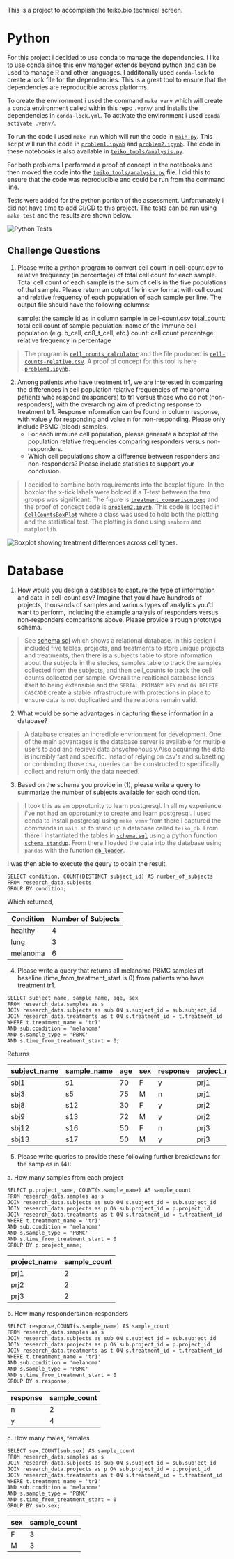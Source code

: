 This is a project to accomplish the teiko.bio technical screen.
# Python

For this project i decided to use conda to manage the dependencies. I like to use conda since this env manager extends beyond python and can be used to manage R and other languages. I additonally used `conda-lock` to create a lock file for the dependencies. This is a great tool to ensure that the dependencies are reproducible across platforms.

To create the environment i used the command `make venv` which will create a conda environment called within this repo `.venv/` and installs the dependencies in `conda-lock.yml`. To activate the environment i used `conda activate .venv/`.

To run the code i used `make run` which will run the code in [`main.py`](./main.py). This script will run the code in [`problem1.ipynb`](./problem1.ipynb) and [`problem2.ipynb`](./problem2.ipynb). The code in these notebooks is also available in [`teiko_tools/analysis.py`](./teiko_tools/analysis.py). 

For both problems I performed a proof of concept in the notebooks and then moved the code into the [`teiko_tools/analysis.py`](./teiko_tools/analysis.py) file. I did this to ensure that the code was reproducible and could be run from the command line.

Tests were added for the python portion of the assessment. Unfortunately i did not have time to add CI/CD to this project. The tests can be run using `make test` and the results are shown below.

![Python Tests](./passing_tests.png)


## Challenge Questions
1. Please write a python program to convert cell count in cell-count.csv to relative frequency (in percentage) of total cell count for each sample. Total cell count of each sample is the sum of cells in the five populations of that sample. Please return an output file in csv format with cell count and relative frequency of each population of each sample per line. The output file should have the following columns:

    sample: the sample id as in column sample in cell-count.csv
    total_count: total cell count of sample
    population: name of the immune cell population (e.g. b_cell, cd8_t_cell, etc.)
    count: cell count
    percentage: relative frequency in percentage

> The program is [`cell_counts_calculator`](./teiko_tools/analysis.py#L11) and the file produced is [`cell-counts-relative.csv`](./cell-counts-relative.csv). A proof of concept for this tool is here [`problem1.ipynb`](./problem1.ipynb).

2. Among patients who have treatment tr1, we are interested in comparing the differences in cell population relative frequencies of melanoma patients who respond (responders) to tr1 versus those who do not (non-responders), with the overarching aim of predicting response to treatment tr1. Response information can be found in column response, with value y for responding and value n for non-responding. Please only include PBMC (blood) samples. 
    * For each immune cell population, please generate a boxplot of the population relative frequencies comparing responders versus non-responders.
    * Which cell populations show a difference between responders and non-responders? Please include statistics to support your conclusion.

> I decided to combine both requirements into the boxplot figure. In the boxplot the x-tick labels were bolded if a T-test between the two groups was significant. The figure is [`treatment_comparison.png`](./treatment_comparison.png) and the proof of concept code is [`problem2.ipynb`](./problem2.ipynb).
> This code is located in [`CellCountsBoxPlot`](./teiko_tools/analysis.py#L61) where a class was used to hold both the plotting and the statistical test.  The plotting is done using `seaborn` and `matplotlib`. 

![Boxplot showing treatment differences across cell types.](./treatment_comparison.png)


# Database

1. How would you design a database to capture the type of information and data in cell-count.csv? Imagine that you’d have hundreds of projects, thousands of samples and various types of analytics you’d want to perform, including the example analysis of responders versus non-responders comparisons above. Please provide a rough prototype schema.

> See [schema.sql](./schema.sql) which shows a relational database. In this design i included five tables, projects, and treatments to store unique projects and treatments, then there is a subjects table to store information about the subjects in the studies, samples table to track the samples collected from the subjects, and then cell_counts to track the cell counts collected per sample. Overall the realtional database lends itself to being extensible and the `SERIAL PRIMARY KEY` and `ON DELETE CASCADE` create a stable infrastructure with protections in place to ensure data is not duplicatied and the relations remain valid. 

2. What would be some advantages in capturing these information in a database?

> A database creates an incredible envrionment for development. One of the main advantages is the database server is available for multiple users to add and recieve data ansychronously.Also acquiring the data is increibly fast and specific. Instad of relying on csv's and subsetting or combinding those csv, queries can be constructed to specifically collect and return only the data needed.

3. Based on the schema you provide in (1), please write a query to summarize the number of subjects available for each condition.

> I took this as an opprotunity to learn postgresql. In all my experience i've not had an opprotunity to create and learn postgresql. I used conda to install postgresql using `make venv` from there i captured the commands in `main.sh` to stand up a database called `teiko_db`. From there I instantiated the tables in [`schema.sql`](./schema.sql) using a python function [`schema_standup`](teiko_tools/db_tools.py#L10). From there I loaded the data into the database using `pandas` with the function [`db_loader`](teiko_tools/db_tools.py#L49).

I was then able to execute the qeury to obain the result,
```
SELECT condition, COUNT(DISTINCT subject_id) AS number_of_subjects
FROM research_data.subjects
GROUP BY condition;
```
Which returned,

| Condition | Number of Subjects |
|-----------|--------------------|
| healthy   | 4                  |
| lung      | 3                  |
| melanoma  | 6                  |

4. Please write a query that returns all melanoma PBMC samples at baseline (time_from_treatment_start is 0) from patients who have treatment tr1.

 ```
SELECT subject_name, sample_name, age, sex
FROM research_data.samples as s
JOIN research_data.subjects as sub ON s.subject_id = sub.subject_id
JOIN research_data.treatments as t ON s.treatment_id = t.treatment_id
WHERE t.treatment_name = 'tr1' 
AND sub.condition = 'melanoma'
AND s.sample_type = 'PBMC' 
AND s.time_from_treatment_start = 0;
```

Returns

| subject_name | sample_name | age | sex | response | project_name |
|--------------|-------------|-----|-----|----------|--------------|
| sbj1         | s1          | 70  | F   | y        | prj1         |
| sbj3         | s5          | 75  | M   | n        | prj1         |
| sbj8         | s12         | 30  | F   | y        | prj2         |
| sbj9         | s13         | 72  | M   | y        | prj2         |
| sbj12        | s16         | 50  | F   | n        | prj3         |
| sbj13        | s17         | 50  | M   | y        | prj3         |


5. Please write queries to provide these following further breakdowns for the samples in (4): 

a. How many samples from each project 
```
SELECT p.project_name, COUNT(s.sample_name) AS sample_count
FROM research_data.samples as s
JOIN research_data.subjects as sub ON s.subject_id = sub.subject_id
JOIN research_data.projects as p ON sub.project_id = p.project_id
JOIN research_data.treatments as t ON s.treatment_id = t.treatment_id
WHERE t.treatment_name = 'tr1' 
AND sub.condition = 'melanoma'
AND s.sample_type = 'PBMC' 
AND s.time_from_treatment_start = 0
GROUP BY p.project_name;
```

| project_name | sample_count |
|--------------|--------------|
| prj1         | 2            |
| prj2         | 2            |
| prj3         | 2            |

    
b. How many responders/non-responders

```
SELECT response,COUNT(s.sample_name) AS sample_count
FROM research_data.samples as s
JOIN research_data.subjects as sub ON s.subject_id = sub.subject_id
JOIN research_data.projects as p ON sub.project_id = p.project_id
JOIN research_data.treatments as t ON s.treatment_id = t.treatment_id
WHERE t.treatment_name = 'tr1' 
AND sub.condition = 'melanoma'
AND s.sample_type = 'PBMC' 
AND s.time_from_treatment_start = 0
GROUP BY s.response;
```

| response | sample_count |
|----------|--------------|
| n        | 2            |
| y        | 4            |



c. How many males, females
```
SELECT sex,COUNT(sub.sex) AS sample_count
FROM research_data.samples as s
JOIN research_data.subjects as sub ON s.subject_id = sub.subject_id
JOIN research_data.projects as p ON sub.project_id = p.project_id
JOIN research_data.treatments as t ON s.treatment_id = t.treatment_id
WHERE t.treatment_name = 'tr1' 
AND sub.condition = 'melanoma'
AND s.sample_type = 'PBMC' 
AND s.time_from_treatment_start = 0
GROUP BY sub.sex;
```
| sex | sample_count |
|-----|--------------|
| F   | 3            |
| M   | 3            |
